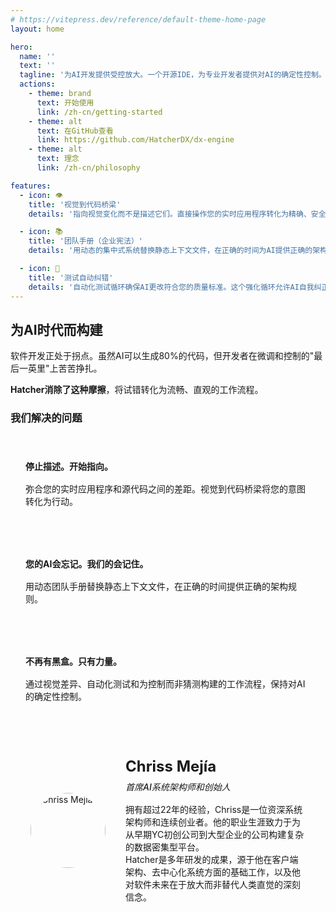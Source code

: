 ```yaml
---
# https://vitepress.dev/reference/default-theme-home-page
layout: home

hero:
  name: ''
  text: ''
  tagline: '为AI开发提供受控放大。一个开源IDE，为专业开发者提供对AI的确定性控制。停止猜测。开始交付。'
  actions:
    - theme: brand
      text: 开始使用
      link: /zh-cn/getting-started
    - theme: alt
      text: 在GitHub查看
      link: https://github.com/HatcherDX/dx-engine
    - theme: alt
      text: 理念
      link: /zh-cn/philosophy

features:
  - icon: 👁️
    title: '视觉到代码桥梁'
    details: '指向视觉变化而不是描述它们。直接操作您的实时应用程序转化为精确、安全和上下文感知的代码更改。'

  - icon: 📚
    title: '团队手册（企业宪法）'
    details: '用动态的集中式系统替换静态上下文文件，在正确的时间为AI提供正确的架构规则。'

  - icon: 🔄
    title: '测试自动纠错'
    details: '自动化测试循环确保AI更改符合您的质量标准。这个强化循环允许AI自我纠正，直到代码被证明是功能性的。'
---
```


## 为AI时代而构建

软件开发正处于拐点。虽然AI可以生成80%的代码，但开发者在微调和控制的"最后一英里"上苦苦挣扎。

**Hatcher消除了这种摩擦**，将试错转化为流畅、直观的工作流程。

### 我们解决的问题

<div class="problem-grid">
  <div class="problem-item">
    <h4>停止描述。开始指向。</h4>
    <p>弥合您的实时应用程序和源代码之间的差距。视觉到代码桥梁将您的意图转化为行动。</p>
  </div>
  
  <div class="problem-item">
    <h4>您的AI会忘记。我们的会记住。</h4>
    <p>用动态团队手册替换静态上下文文件，在正确的时间提供正确的架构规则。</p>
  </div>
  
  <div class="problem-item">
    <h4>不再有黑盒。只有力量。</h4>
    <p>通过视觉差异、自动化测试和为控制而非猜测构建的工作流程，保持对AI的确定性控制。</p>
  </div>
</div>

<div class="architect-card">
  <div class="architect-photo">
    <img src="/chriss.jpg" alt="Chriss Mejía">
  </div>
  <div class="architect-bio">
    <h4>Chriss Mejía</h4>
    <h5>首席AI系统架构师和创始人</h5>
    <p>
      拥有超过22年的经验，Chriss是一位资深系统架构师和连续创业者。他的职业生涯致力于为从早期YC初创公司到大型企业的公司构建复杂的数据密集型平台。
    </p>
    <p>
      Hatcher是多年研发的成果，源于他在客户端架构、去中心化系统方面的基础工作，以及他对软件未来在于放大而非替代人类直觉的深刻信念。
    </p>
  </div>
</div>

<style>
.problem-grid {
  display: grid;
  grid-template-columns: repeat(auto-fit, minmax(300px, 1fr));
  gap: 2rem;
  margin: 2rem 0;
}

.problem-item {
  padding: 1.5rem;
  border: 1px solid var(--vp-c-border);
  border-radius: 8px;
  background: var(--vp-c-bg-soft);
}

.problem-item h4 {
  margin: 0 0 1rem 0;
  color: var(--vp-c-brand-1);
}

.problem-item p {
  margin: 0;
  color: var(--vp-c-text-2);
}

.architect-card {
  display: flex;
  align-items: center;
  gap: 2rem;
  padding: 2rem;
  border: 1px solid var(--vp-c-border);
  border-radius: 8px;
  background: var(--vp-c-bg-soft);
  margin: 2rem 0;
}

.architect-photo {
  width: 120px;
  height: 120px;
  flex-shrink: 0;
  display: flex;
  align-items: center;
  justify-content: center;
}

.architect-photo img {
  width: 120px;
  height: 120px;
  border-radius: 50%;
  object-fit: cover;
  display: block;
}

.architect-bio h4 {
  margin: 0 0 0.5rem 0;
  font-size: 1.5rem;
  color: var(--vp-c-brand-1);
}

.architect-bio h5 {
  margin: 0 0 1rem 0;
  font-weight: 500;
  color: var(--vp-c-text-2);
}

.architect-bio p {
  margin: 0;
}

@media (max-width: 768px) {
  .architect-card {
    flex-direction: column;
    text-align: center;
  }
}
</style>
